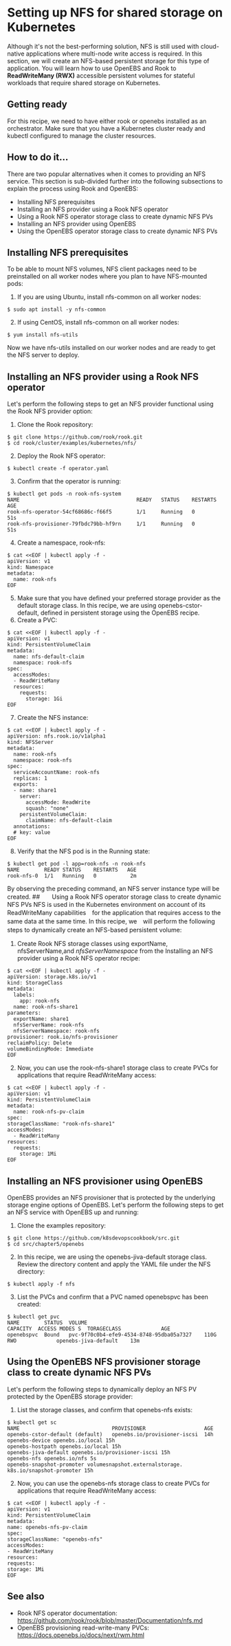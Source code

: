 # Setting up NFS for shared storage on Kubernetes
Although it's not the best-performing solution, NFS is still used with cloud-native applications where multi-node write access is required. In this section, we will create an NFS-based persistent storage for this type of application. You will learn how to use OpenEBS and Rook to **ReadWriteMany (RWX)** accessible persistent volumes for stateful workloads that require shared storage on Kubernetes.
## Getting ready
For this recipe, we need to have either rook or openebs installed as an orchestrator. Make sure that you have a Kubernetes cluster ready and kubectl configured to manage the cluster resources.
## How to do it…
There are two popular alternatives when it comes to providing an NFS service. This section is sub-divided further into the following subsections to explain the process using Rook and
OpenEBS:
*  Installing NFS prerequisites
*  Installing an NFS provider using a Rook NFS operator
*  Using a Rook NFS operator storage class to create dynamic NFS PVs
*  Installing an NFS provider using OpenEBS
*  Using the OpenEBS operator storage class to create dynamic NFS PVs
##  Installing NFS prerequisites
To be able to mount NFS volumes, NFS client packages need to be preinstalled on all worker nodes where you plan to have NFS-mounted pods:  
1. If you are using Ubuntu, install nfs-common on all worker nodes:  
```
$ sudo apt install -y nfs-common
```  
2. If using CentOS, install nfs-common on all worker nodes:  
```
$ yum install nfs-utils
```  
Now we have nfs-utils installed on our worker nodes and are ready to get the NFS server to deploy.

##  Installing an NFS provider using a Rook NFS operator
Let's perform the following steps to get an NFS provider functional using the Rook NFS provider option:   
1. Clone the Rook repository:
```
$ git clone https://github.com/rook/rook.git
$ cd rook/cluster/examples/kubernetes/nfs/
```  
2. Deploy the Rook NFS operator:
```
$ kubectl create -f operator.yaml
```  
3. Confirm that the operator is running:
```
$ kubectl get pods -n rook-nfs-system
NAME                                      READY   STATUS    RESTARTS  AGE
rook-nfs-operator-54cf68686c-f66f5        1/1     Running   0         51s
rook-nfs-provisioner-79fbdc79bb-hf9rn     1/1     Running   0         51s
```  
4. Create a namespace, rook-nfs:
```
$ cat <<EOF | kubectl apply -f -
apiVersion: v1
kind: Namespace
metadata:
  name: rook-nfs
EOF
```
5. Make sure that you have defined your preferred storage provider as the default
storage class. In this recipe, we are using openebs-cstor-default, defined in
persistent storage using the OpenEBS recipe.
6. Create a PVC:
```
$ cat <<EOF | kubectl apply -f -
apiVersion: v1
kind: PersistentVolumeClaim
metadata:
  name: nfs-default-claim
  namespace: rook-nfs
spec:
  accessModes:
  - ReadWriteMany
  resources:
    requests:
      storage: 1Gi
EOF
```
7. Create the NFS instance:  
```
$ cat <<EOF | kubectl apply -f -
apiVersion: nfs.rook.io/v1alpha1
kind: NFSServer
metadata:
  name: rook-nfs
  namespace: rook-nfs
spec:
  serviceAccountName: rook-nfs
  replicas: 1
  exports:
  - name: share1
    server:
      accessMode: ReadWrite
      squash: "none"
    persistentVolumeClaim:
      claimName: nfs-default-claim
  annotations:
  # key: value
EOF
```  
8. Verify that the NFS pod is in the Running state:
```
$ kubectl get pod -l app=rook-nfs -n rook-nfs
NAME        READY STATUS    RESTARTS   AGE
rook-nfs-0  1/1   Running   0           2m
```   
By observing the preceding command, an NFS server instance type will be created.
##　　Using a Rook NFS operator storage class to create dynamic NFS PVs
NFS is used in the Kubernetes environment on account of its ReadWriteMany capabilities　for the application that requires access to the same data at the same time. In this recipe, we　will perform the following steps to dynamically create an NFS-based persistent volume:　　
1. Create Rook NFS storage classes using exportName, nfsServerName,and *nfsServerNamespace* from the Installing an NFS provider using a Rook NFS operator recipe:
```
$ cat <<EOF | kubectl apply -f -
apiVersion: storage.k8s.io/v1
kind: StorageClass
metadata:
  labels:
    app: rook-nfs
  name: rook-nfs-share1
parameters:
  exportName: share1
  nfsServerName: rook-nfs
  nfsServerNamespace: rook-nfs
provisioner: rook.io/nfs-provisioner
reclaimPolicy: Delete
volumeBindingMode: Immediate
EOF
```
2. Now, you can use the rook-nfs-share1 storage class to create PVCs for applications that require ReadWriteMany access:
```
$ cat <<EOF | kubectl apply -f -
apiVersion: v1
kind: PersistentVolumeClaim
metadata:
  name: rook-nfs-pv-claim
spec:
storageClassName: "rook-nfs-share1"
accessModes:
  - ReadWriteMany
resources:
  requests:
    storage: 1Mi
EOF
```
## Installing an NFS provisioner using OpenEBS
OpenEBS provides an NFS provisioner that is protected by the underlying storage engine options of OpenEBS. Let's perform the following steps to get an NFS service with OpenEBS up and running:
1. Clone the examples repository:
```
$ git clone https://github.com/k8sdevopscookbook/src.git
$ cd src/chapter5/openebs
```
2. In this recipe, we are using the openebs-jiva-default storage class. Review the directory content and apply the YAML file under the NFS directory:
```
$ kubectl apply -f nfs
```
3. List the PVCs and confirm that a PVC named openebspvc has been created:
```
$ kubectl get pvc
NAME        STATUS  VOLUME                                      CAPACITY  ACCESS MODES S  TORAGECLASS             AGE
openebspvc  Bound   pvc-9f70c0b4-efe9-4534-8748-95dba05a7327    110G      RWO             openebs-jiva-default    13m
```
## Using the OpenEBS NFS provisioner storage class to create dynamic NFS PVs
Let's perform the following steps to dynamically deploy an NFS PV protected by the OpenEBS storage provider:
1. List the storage classes, and confirm that openebs-nfs exists:
```
$ kubectl get sc
NAME                              PROVISIONER                   AGE
openebs-cstor-default (default)   openebs.io/provisioner-iscsi  14h
openebs-device openebs.io/local 15h
openebs-hostpath openebs.io/local 15h
openebs-jiva-default openebs.io/provisioner-iscsi 15h
openebs-nfs openebs.io/nfs 5s
openebs-snapshot-promoter volumesnapshot.externalstorage.
k8s.io/snapshot-promoter 15h
```
2. Now, you can use the openebs-nfs storage class to create PVCs for applications
that require ReadWriteMany access:
```
$ cat <<EOF | kubectl apply -f -
apiVersion: v1
kind: PersistentVolumeClaim
metadata:
name: openebs-nfs-pv-claim
spec:
storageClassName: "openebs-nfs"
accessModes:
- ReadWriteMany
resources:
requests:
storage: 1Mi
EOF

```
## See also
*  Rook NFS operator documentation: https://github.com/rook/rook/blob/master/Documentation/nfs.md
*  OpenEBS provisioning read-write-many PVCs: https://docs.openebs.io/docs/next/rwm.html
